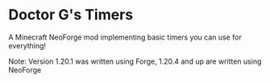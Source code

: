 # Doctor G's Timers
A Minecraft NeoForge mod implementing basic timers you can use for everything!

Note:
Version 1.20.1 was written using Forge, 1.20.4 and up are written using NeoForge
